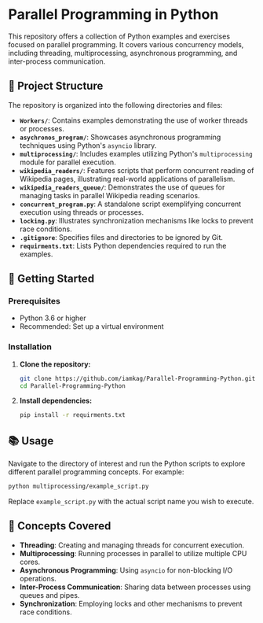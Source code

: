 # Parallel Programming in Python

This repository offers a collection of Python examples and exercises focused on parallel programming. It covers various concurrency models, including threading, multiprocessing, asynchronous programming, and inter-process communication.

## 📁 Project Structure

The repository is organized into the following directories and files:

* **`Workers/`**: Contains examples demonstrating the use of worker threads or processes.
* **`asychronos_program/`**: Showcases asynchronous programming techniques using Python's `asyncio` library.
* **`multiprocessing/`**: Includes examples utilizing Python's `multiprocessing` module for parallel execution.
* **`wikipedia_readers/`**: Features scripts that perform concurrent reading of Wikipedia pages, illustrating real-world applications of parallelism.
* **`wikipedia_readers_queue/`**: Demonstrates the use of queues for managing tasks in parallel Wikipedia reading scenarios.
* **`concurrent_program.py`**: A standalone script exemplifying concurrent execution using threads or processes.
* **`locking.py`**: Illustrates synchronization mechanisms like locks to prevent race conditions.
* **`.gitignore`**: Specifies files and directories to be ignored by Git.
* **`requirments.txt`**: Lists Python dependencies required to run the examples.

## 🚀 Getting Started

### Prerequisites

* Python 3.6 or higher
* Recommended: Set up a virtual environment

### Installation

1. **Clone the repository:**

   ```bash
   git clone https://github.com/iamkag/Parallel-Programming-Python.git
   cd Parallel-Programming-Python
   ```



2. **Install dependencies:**

   ```bash
   pip install -r requirments.txt
   ```



## 📚 Usage

Navigate to the directory of interest and run the Python scripts to explore different parallel programming concepts. For example:

```bash
python multiprocessing/example_script.py
```



Replace `example_script.py` with the actual script name you wish to execute.

## 🧠 Concepts Covered

* **Threading**: Creating and managing threads for concurrent execution.
* **Multiprocessing**: Running processes in parallel to utilize multiple CPU cores.
* **Asynchronous Programming**: Using `asyncio` for non-blocking I/O operations.
* **Inter-Process Communication**: Sharing data between processes using queues and pipes.
* **Synchronization**: Employing locks and other mechanisms to prevent race conditions.
